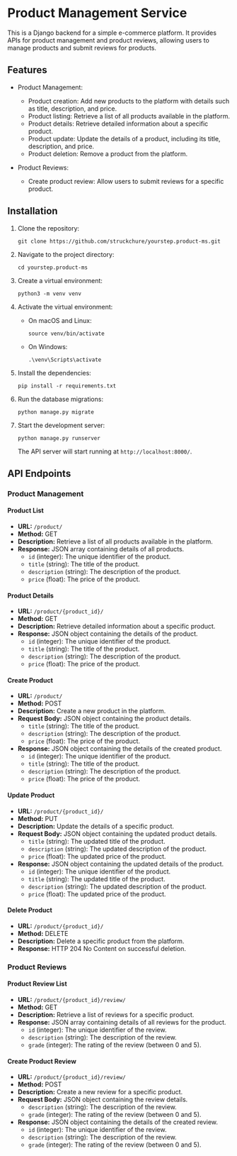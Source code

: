 # Product Management Service

This is a Django backend for a simple e-commerce platform. It provides APIs for product management and product reviews, allowing users to manage products and submit reviews for products.

## Features

- Product Management:

  - Product creation: Add new products to the platform with details such as title, description, and price.
  - Product listing: Retrieve a list of all products available in the platform.
  - Product details: Retrieve detailed information about a specific product.
  - Product update: Update the details of a product, including its title, description, and price.
  - Product deletion: Remove a product from the platform.

- Product Reviews:
  - Create product review: Allow users to submit reviews for a specific product.

## Installation

1. Clone the repository:

   ```shell
   git clone https://github.com/struckchure/yourstep.product-ms.git
   ```

2. Navigate to the project directory:

   ```shell
   cd yourstep.product-ms
   ```

3. Create a virtual environment:

   ```shell
   python3 -m venv venv
   ```

4. Activate the virtual environment:

   - On macOS and Linux:

     ```shell
     source venv/bin/activate
     ```

   - On Windows:

     ```shell
     .\venv\Scripts\activate
     ```

5. Install the dependencies:

   ```shell
   pip install -r requirements.txt
   ```

6. Run the database migrations:

   ```shell
   python manage.py migrate
   ```

7. Start the development server:

   ```shell
   python manage.py runserver
   ```

   The API server will start running at `http://localhost:8000/`.

## API Endpoints

### Product Management

#### Product List

- **URL:** `/product/`
- **Method:** GET
- **Description:** Retrieve a list of all products available in the platform.
- **Response:** JSON array containing details of all products.
  - `id` (integer): The unique identifier of the product.
  - `title` (string): The title of the product.
  - `description` (string): The description of the product.
  - `price` (float): The price of the product.

#### Product Details

- **URL:** `/product/{product_id}/`
- **Method:** GET
- **Description:** Retrieve detailed information about a specific product.
- **Response:** JSON object containing the details of the product.
  - `id` (integer): The unique identifier of the product.
  - `title` (string): The title of the product.
  - `description` (string): The description of the product.
  - `price` (float): The price of the product.

#### Create Product

- **URL:** `/product/`
- **Method:** POST
- **Description:** Create a new product in the platform.
- **Request Body:** JSON object containing the product details.
  - `title` (string): The title of the product.
  - `description` (string): The description of the product.
  - `price` (float): The price of the product.
- **Response:** JSON object containing the details of the created product.
  - `id` (integer): The unique identifier of the product.
  - `title` (string): The title of the product.
  - `description` (string): The description of the product.
  - `price` (float): The price of the product.

#### Update Product

- **URL:** `/product/{product_id}/`
- **Method:** PUT
- **Description:** Update the details of a specific product.
- **Request Body:** JSON object containing the updated product details.
  - `title` (string): The updated title of the product.
  - `description` (string): The updated description of the product.
  - `price` (float): The updated price of the product.
- **Response:** JSON object containing the updated details of the product.
  - `id` (integer): The unique identifier of the product.
  - `title` (string): The updated title of the product.
  - `description` (string): The updated description of the product.
  - `price` (float): The updated price of the product.

#### Delete Product

- **URL:** `/product/{product_id}/`
- **Method:** DELETE
- **Description:** Delete a specific product from the platform.
- **Response:** HTTP 204 No Content on successful deletion.

### Product Reviews

#### Product Review List

- **URL:** `/product/{product_id}/review/`
- **Method:** GET
- **Description:** Retrieve a list of reviews for a specific product.
- **Response:** JSON array containing details of all reviews for the product.
  - `id` (integer): The unique identifier of the review.
  - `description` (string): The description of the review.
  - `grade` (integer): The rating of the review (between 0 and 5).

#### Create Product Review

- **URL:** `/product/{product_id}/review/`
- **Method:** POST
- **Description:** Create a new review for a specific product.
- **Request Body:** JSON object containing the review details.
  - `description` (string): The description of the review.
  - `grade` (integer): The rating of the review (between 0 and 5).
- **Response:** JSON object containing the details of the created review.
  - `id` (integer): The unique identifier of the review.
  - `description` (string): The description of the review.
  - `grade` (integer): The rating of the review (between 0 and 5).
